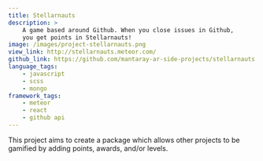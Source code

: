```yaml
---
title: Stellarnauts
description: >
    A game based around Github. When you close issues in Github,
    you get points in Stellarnauts!
image: /images/project-stellarnauts.png
view_link: http://stellarnauts.meteor.com/
github_link: https://github.com/mantaray-ar-side-projects/stellarnauts
language_tags:
    - javascript
    - scss
    - mongo
framework_tags:
    - meteor
    - react
    - github api
---
```


This project aims to create a package which allows other projects to be gamified by adding points, awards, and/or levels.
